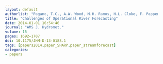 ```yaml
---
layout: default
authorlist: "Pagano, T.C., A.W. Wood, M.H. Ramos, H.L. Cloke, F. Pappenberger, V. Andréassian, M.P. Clark, M. Cranston, D. Kavetski, T. Mathevet, S. Sorooshian, and J.S. Verkade"
title: "Challenges of Operational River Forecasting"
date: 2014-01-01 16:54:46
journal: "AMS J. Hydromet."
volume: 15
pages: 1692–1707
doi: 10.1175/JHM-D-13-0188.1
tags: [papers2014,paper_SHARP,paper_streamforecast]
categories:
- papers
---
```


